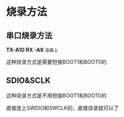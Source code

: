# 烧录方法



## 串口烧录方法







**TX-A10  RX -A9**  `连接上`



这种烧录方式是需要短接BOOT1和BOOT0的

##  SDIO&SCLK 

这种烧录方式是不用短接BOOT1和BOOT0的





直接连上SWDIO和SWCLK的，直接烧录就可以了





## 

